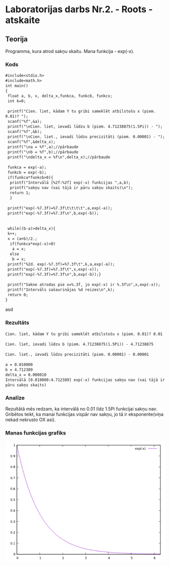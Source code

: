 # Laboratorijas darbs Nr.2. - Roots - atskaite

## Teorija
Programma, kura atrod sakņu skaitu. Mana funkcija - exp(-x).

### Kods
```
#include<stdio.h>
#include<math.h>
int main()
{
 float a, b, x, delta_x,funkca, funkcb, funkcx;
 int k=0;

 printf("Cien. liet, kādam Y tu gribi sameklēt atbilstošu x (piem. 0.01)? ");
 scanf("%f",&a);
 printf("\nCien. liet, ievadi lūdzu b (piem. 4.71238875(1.5Pi)) - ");
 scanf("%f",&b);
 printf("\nCien. liet., ievadi lūdzu precizitāti (piem. 0.00001) - ");
 scanf("%f",&delta_x);
 printf("\na = %f",a);//pārbaude
 printf("\nb = %f",b);//pārbaude
 printf("\ndelta_x = %f\n",delta_x);//pārbaude

 funkca = exp(-a);
 funkcb = exp(-b);
 if(funkca*funkcb>0){
  printf("Intervālā [%2f:%2f] exp(-x) funkcijas ",a,b);
  printf("sakņu nav (vai tājā ir pāru sakņu skaits)\n");
  return 1;
  }

 printf("exp(-%7.3f)=%7.3f\t\t\t\t",a,exp(-a));
 printf("exp(-%7.3f)=%7.3f\n",b,exp(-b));


 while((b-a)>delta_x){
 k++;
 x = (a+b)/2.;
  if(funkca*exp(-x)>0)
   a = x;
  else
   b = x;
 printf("%2d. exp(-%7.3f)=%7.3f\t",k,a,exp(-a));
 printf("exp(-%7.3f)=%7.3f\t",x,exp(-x));
 printf("exp(-%7.3f)=%7.3f\n",b,exp(-b));}

 printf("Sakne atrodas pie x=%.3f, jo exp(-x) ir %.3f\n",x,exp(-x));
 printf("Intervāls sašaurinājas %d reizes\n",k);
 return 0;
}
```
asd 

### Rezultāts
```
Cien. liet, kādam Y tu gribi sameklēt atbilstošu x (piem. 0.01)? 0.01

Cien. liet, ievadi lūdzu b (piem. 4.71238875(1.5Pi)) - 4.71238875

Cien. liet., ievadi lūdzu precizitāti (piem. 0.00001) - 0.00001

a = 0.010000
b = 4.712389
delta_x = 0.000010
Intervālā [0.010000:4.712389] exp(-x) funkcijas sakņu nav (vai tājā ir pāru sakņu skaits)

```

### Analīze
Rezultātā mēs redzam, ka intervālā no 0.01 līdz 1.5Pi funkcijai sakņu nav. Gribētos teikt, ka manai funkcijas vispār nav sakņu, jo tā ir eksponente(viņa nekad nekrusto OX asi).

### Manas funkcijas grafiks
![Funkcijas grafiks](https://github.com/Duz132/RTR105/blob/master/Darbi/1course_1semestr_c_lang/LABORI/exp(-x)_grafiks.png)
